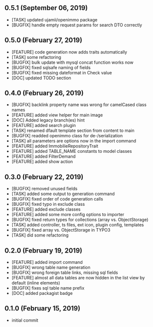 ## 0.5.1 (September 06, 2019)
  - [TASK] updated ujamii/openimmo package
  - [BUGFIX] handle empty request params for search DTO correctly

## 0.5.0 (February 27, 2019)
  - [FEATURE] code generation now adds traits automatically
  - [TASK] some refactoring
  - [BUGFIX] bulk update with mysql concat function works now
  - [BUGFIX] fixed sqlsafe naming of fields
  - [BUGFIX] fixed missing dateformat in Check value
  - [DOC] updated TODO section

## 0.4.0 (February 26, 2019)
  - [BUGFIX] backlink property name was wrong for camelCased class names
  - [FEATURE] added view helper for main image
  - [DOC] Added legacy branch(es) hint
  - [FEATURE] added search plugin
  - [TASK] renamed dfault template section from content to main
  - [BUGFIX] readded openimmo class for de-/serialization
  - [TASK] all parameters are options now in the import command
  - [FEATURE] added ImmobilieRepositoryTrait
  - [FEATURE] added TABLE_NAME constants to model classes
  - [FEATURE] added FilterDemand
  - [FEATURE] added show action

## 0.3.0 (February 22, 2019)
  - [BUGFIX] removed unused fields
  - [TASK] added some output to generation command 
  - [BUGFIX] fixed order of code generation calls
  - [BUGFIX] fixed typo in exclude class
  - [FEATURE] added exclude classes 
  - [FEATURE] added some more config options to importer 
  - [BUGFIX] fixed return types for collections (array vs. ObjectStorage)
  - [TASK] added controller, ts files, ext icon, plugin config, templates 
  - [BUGFIX] fixed array vs. ObjectStorage in TYPO3
  - [TASK] did some refactoring

## 0.2.0 (February 19, 2019)
  - [FEATURE] added import command
  - [BUGFIX] wrong table name generation
  - [BUGFIX] wrong foreign table links, missing sql fields
  - [FEATURE] almost all data tables are now hidden in the list view by default (inline elements)
  - [BUGFIX] fixes sql table name prefix
  - [DOC] added packagist badge

## 0.1.0 (February 15, 2019)
  - initial commit

